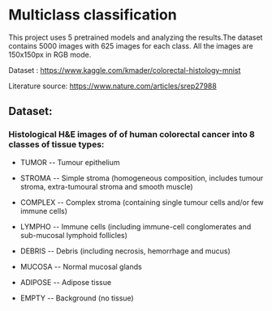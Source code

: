 # Multiclass classification

This project uses 5 pretrained models and analyzing the results.The dataset contains 5000 images with 625 images for each class. All the images are 150x150px in RGB mode.

Dataset : https://www.kaggle.com/kmader/colorectal-histology-mnist

Literature source: https://www.nature.com/articles/srep27988

## Dataset:
### Histological H&E images of of human colorectal cancer into 8 classes of tissue types:

- TUMOR  -- Tumour epithelium

- STROMA -- Simple stroma (homogeneous composition, includes tumour stroma, extra-tumoural stroma and smooth muscle)

- COMPLEX -- Complex stroma (containing single tumour cells and/or few immune cells)

- LYMPHO -- Immune cells (including immune-cell conglomerates and sub-mucosal lymphoid follicles)

- DEBRIS -- Debris (including necrosis, hemorrhage and mucus)

- MUCOSA -- Normal mucosal glands

- ADIPOSE -- Adipose tissue

- EMPTY  -- Background (no tissue)


